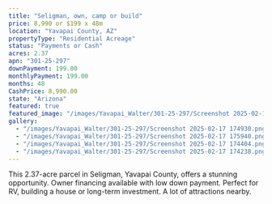 ```yaml
---
title: "Seligman, own, camp or build"
price: 8,990 or $199 x 48m
location: "Yavapai County, AZ"
propertyType: "Residential Acreage"
status: "Payments or Cash"
acres: 2.37
apn: "301-25-297"
downPayment: 199.00
monthlyPayment: 199.00
months: 48
CashPrice: 8,990.00
state: "Arizona"
featured: true
featured_image: "/images/Yavapai_Walter/301-25-297/Screenshot 2025-02-17 174930.png"
gallery:
  - "/images/Yavapai_Walter/301-25-297/Screenshot 2025-02-17 174930.png"
  - "/images/Yavapai_Walter/301-25-297/Screenshot 2025-02-17 175940.png"
  - "/images/Yavapai_Walter/301-25-297/Screenshot 2025-02-17 174404.png"
  - "/images/Yavapai_Walter/301-25-297/Screenshot 2025-02-17 174238.png"
---
```


This 2.37-acre parcel in Seligman, Yavapai County, offers a stunning opportunity. 
Owner financing available with low down payment. 
Perfect for RV, building a house or long-term investment. A lot of attractions nearby.
